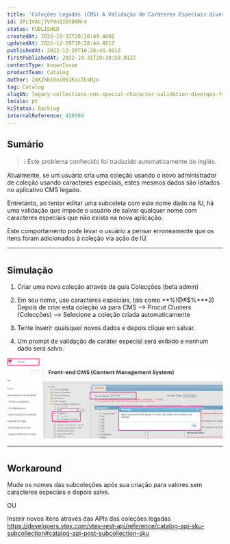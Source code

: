 ```yaml
---
title: 'Coleções Legadas (CMS) A Validação de Caráteres Especiais diverge das Coleções Novas'
id: 2Pc1VACj7VF9n1IDtO6Mr4
status: PUBLISHED
createdAt: 2022-10-31T20:38:49.460Z
updatedAt: 2022-12-20T16:28:44.401Z
publishedAt: 2022-12-20T16:28:44.401Z
firstPublishedAt: 2022-10-31T20:38:50.012Z
contentType: knownIssue
productTeam: Catalog
author: 2mXZkbi0oi061KicTExNjo
tag: Catalog
slugEN: legacy-collections-cms-special-character-validation-diverges-from-new-collections
locale: pt
kiStatus: Backlog
internalReference: 450569
---
```


## Sumário

>ℹ️ Este problema conhecido foi traduzido automaticamente do inglês.



Atualmente, se um usuário cria uma coleção usando o novo administrador de coleção usando caracteres especiais, estes mesmos dados são listados no aplicativo CMS legado.

Entretanto, ao tentar editar uma subcoleta com este nome dado na IU, há uma validação que impede o usuário de salvar qualquer nome com caracteres especiais que não exista na nova aplicação.

Este comportamento pode levar o usuário a pensar erroneamente que os itens foram adicionados à coleção via ação de IU.


* * *


#

## Simulação


1) Criar uma nova coleção através da guia Colecções (beta admin)

2) Em seu nome, use caracteres especiais, tais como **%!@#$%***3) Depois de criar esta coleção vá para CMS --> Procut Clusters (Colecções) --> Selecione a coleção criada automaticamente

4) Tente inserir quaisquer novos dados e depois clique em salvar.

5) Um prompt de validação de caráter especial será exibido e nenhum dado será salvo.

 ![](https://raw.githubusercontent.com/vtexdocs/known-issues/refs/heads/main/docs/pt/known-issues/Catalog/colecoes-legadas-cms-a-validacao-de-carateres-especiais-diverge-das-colecoes-novas_1.png)



* * *


#

## Workaround


Mude os nomes das subcoleções após sua criação para valores sem caracteres especiais e depois salve.

OU

Inserir novos itens através das APIs das coleções legadas https://developers.vtex.com/vtex-rest-api/reference/catalog-api-sku-subcollection#catalog-api-post-subcollection-sku

